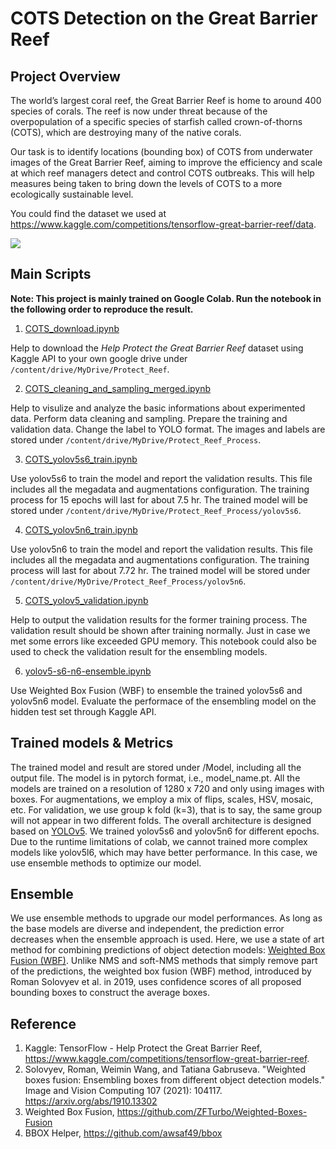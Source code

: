 # COTS Detection on the Great Barrier Reef
## Project Overview
The world’s largest coral reef, the Great Barrier Reef is home to around 400 species of corals. The reef is now under threat because of the overpopulation of a specific species of starfish called crown-of-thorns (COTS), which are destroying many of the native corals.

Our task is to identify locations (bounding box) of COTS from underwater images of the Great Barrier Reef, aiming to improve the efficiency and scale at which reef managers detect and control COTS outbreaks. This will help measures being taken to bring down the levels of COTS to a more ecologically sustainable level.

You could find the dataset we used at https://www.kaggle.com/competitions/tensorflow-great-barrier-reef/data.

![](Image/COTS.png)

## Main Scripts
**Note: This project is mainly trained on Google Colab. Run the notebook in the following order to reproduce the result.**

1. [COTS_download.ipynb](Code/COTS_download.ipynb)

  Help to download the *Help Protect the Great Barrier Reef* dataset using Kaggle API to your own google drive under  `/content/drive/MyDrive/Protect_Reef`.

2. [COTS_cleaning_and_sampling_merged.ipynb](Code/COTS_cleaning_and_sampling_merged.ipynb)

  Help to visulize and analyze the basic informations about experimented data. Perform data cleaning and sampling. Prepare the training and validation data. Change the label to YOLO format. The images and labels are stored under  `/content/drive/MyDrive/Protect_Reef_Process`.

3. [COTS_yolov5s6_train.ipynb](Code/COTS_yolov5s6_train.ipynb)

  Use yolov5s6 to train the model and report the validation results. This file includes all the megadata and augmentations configuration. The training process for 15 epochs will last for about 7.5 hr. The trained model will be stored under `/content/drive/MyDrive/Protect_Reef_Process/yolov5s6`.

4. [COTS_yolov5n6_train.ipynb](Code/COTS_yolov5n6_train.ipynb)

  Use yolov5n6 to train the model and report the validation results. This file includes all the megadata and augmentations configuration. The training process will last for about 7.72 hr. The trained model will be stored under `/content/drive/MyDrive/Protect_Reef_Process/yolov5n6`.
 
5. [COTS_yolov5_validation.ipynb](Code/COTS_yolov5_validation.ipynb)

  Help to output the validation results for the former training process. The validation result should be shown after training normally. Just in case we met some errors like exceeded GPU memory. This notebook could also be used to check the validation result for the ensembling models.

6. [yolov5-s6-n6-ensemble.ipynb](Code/yolov5-s6-n6-ensemble.ipynb)

  Use Weighted Box Fusion (WBF) to ensemble the trained yolov5s6 and yolov5n6 model. Evaluate the performace of the ensembling model on the hidden test set through Kaggle API.

## Trained models & Metrics
The trained model and result are stored under /Model, including all the output file. The model is in pytorch format, i.e., model_name.pt. All the models are trained on a resolution of 1280 x 720 and only using images with boxes. For augmentations, we employ a mix of flips, scales, HSV, mosaic, etc. For validation, we use group k fold (k=3), that is to say, the same group will not appear in two different folds. The overall architecture is designed based on [YOLOv5](https://github.com/ultralytics/yolov5). We trained yolov5s6 and yolov5n6 for different epochs. Due to the runtime limitations of colab, we cannot trained more complex models like yolov5l6, which may have better performance. In this case, we use ensemble methods to optimize our model. 

## Ensemble
We use ensemble methods to upgrade our model performances. As long as the base models are diverse and independent, the prediction error decreases when the ensemble approach is used. Here, we use a state of art method for combining predictions of object detection models: [Weighted Box Fusion (WBF)](https://arxiv.org/abs/1910.13302). Unlike NMS and soft-NMS methods that simply remove part of the predictions, the weighted box fusion (WBF) method, introduced by Roman Solovyev et al. in 2019, uses confidence scores of all proposed bounding boxes to construct the average boxes.

## Reference
1. Kaggle: TensorFlow - Help Protect the Great Barrier Reef,  https://www.kaggle.com/competitions/tensorflow-great-barrier-reef.
2. Solovyev, Roman, Weimin Wang, and Tatiana Gabruseva. "Weighted boxes fusion: Ensembling boxes from different object detection models." Image and Vision Computing 107 (2021): 104117. https://arxiv.org/abs/1910.13302
3. Weighted Box Fusion, https://github.com/ZFTurbo/Weighted-Boxes-Fusion
4. BBOX Helper, https://github.com/awsaf49/bbox
